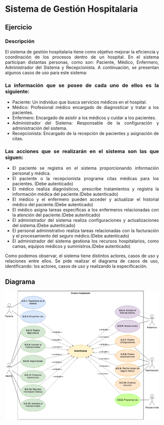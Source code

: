 <div align="justify">

# Sistema de Gestión Hospitalaria

## Ejercicio


### Descripción
El sistema de gestión hospitalaria tiene como objetivo mejorar la eficiencia y coordinación de los procesos dentro de un hospital. 
En el sistema participan distantas personas, como son: Paciente, Médico, Enfermero, Administrador del Sistema y Recepcionista. A continuación, se presentan algunos casos de uso para este sistema:

### La información que se posee de cada uno de ellos es la siguiente:
- Paciente: Un individuo que busca servicios médicos en el hospital.
- Médico: Profesional médico encargado de diagnosticar y tratar a los pacientes.
- Enfermero: Encargado de asistir a los médicos y cuidar a los pacientes.
- Administrador del Sistema: Responsable de la configuración y administración del sistema.
- Recepcionista: Encargado de la recepción de pacientes y asignación de citas.

### Las acciones que se realizarán en el sistema son las que siguen:
- El paciente se registra en el sistema proporcionando información personal y médica.
- El paciente o la recepcionista programa citas médicas para los pacientes. (Debe autenticado)
- El médico realiza diagnósticos, prescribe tratamientos y registra la información médica del paciente.(Debe autenticado)
- El médico y el enfermero pueden acceder y actualizar el historial médico del paciente.(Debe autenticado)
- El médico asigna tareas específicas a los enfermeros relacionadas con la atención del paciente.(Debe autenticado)
- El administrador del sistema realiza configuraciones y actualizaciones del sistema.(Debe autenticado)
- El personal administrativo realiza tareas relacionadas con la facturación y el procesamiento del seguro médico.(Debe autenticado)
- El administrador del sistema gestiona los recursos hospitalarios, como camas, equipos médicos y suministros.(Debe autenticado)

Como podemos observar, el sistema tiene distintos actores, casos de uso y relaciones entre ellos. Se pide realizar el diagrama de casos de uso, identificando: los actores, casos de uso y realizando la especificación.
## Diagrama
<div align = "center">
<img src= "./images/CasosDeUso1.png"/>
</div>


</div>